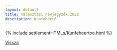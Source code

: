 ```yaml
---
layout: default
title: Választási névjegyzék 2022
description: Kunfehértó
---
```


{% include settlementHTMLs/Kunfeheertoo.html %}

[Vissza](./)